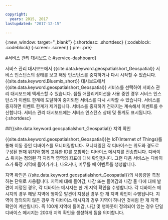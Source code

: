 ```yaml
---

copyright:
  years: 2015, 2017
lastupdated: "2017-12-15"

---
```


<!-- Attribute definitions -->
{:new_window: target="_blank"}
{:shortdesc: .shortdesc}
{:codeblock: .codeblock}
{:screen: .screen}
{:pre: .pre}

#서비스 관리 대시보드
{: #service-dashboard}


서비스 관리 대시보드에서 {{site.data.keyword.geospatialshort_Geospatial}} 서비스 인스턴스의 상태를 보고 해당 인스턴스를 중지하거나 다시 시작할 수 있습니다. {{site.data.keyword.Bluemix_short}} 대시보드에서 {{site.data.keyword.geospatialshort_Geospatial}} 서비스를 선택하여 서비스 관리 대시보드에 액세스할 수 있습니다. 샘플 애플리케이션을 사용 중인 경우 서비스 인스턴스가 이벤트 한계에 도달하여 중지되면 서비스를 다시 시작할 수 있습니다. 서비스를 중지하면 이벤트 한계가 제거됩니다. 서비스를 중지하기 전까지는 계속해서 이벤트를 수신합니다. 서비스 관리 대시보드에는 서비스 인스턴스 상태 및 통계도 표시됩니다.
{:shortdesc}

##{{site.data.keyword.geospatialshort_Geospatial}} 지역 확인

{{site.data.keyword.geospatialshort_Geospatial}}는 IoT(Internet of Things)를 통해 이동 중인 디바이스를 모니터링합니다. 모니터링된 각 디바이스는 위도와 경도로 구성된 현재 위치와 함께 고유한 ID를 포함하는 디바이스 메시지를 전송합니다. 디바이스 위치는 정의된 각 지리적 영역의 좌표에 대해 확인됩니다. 그런 다음 서비스는 디바이스가 특정 지역에 들어가거나, 나오거나, 머무를 때 이벤트를 생성합니다.

지역 확인은 {{site.data.keyword.geospatialshort_Geospatial}}의 사용량을 측정하는 단위로 사용됩니다. 지역에 대해 들어감, 나감 또는 들어감과 나감 둘 다에 대해 발견이 지정된 경우, 각 디바이스 메시지는 한 개 지역 확인을 수행합니다. 각 디바이스 메시지의 경우 해당 지역에 행아웃 발견이 지정된 경우 한 개 지역 확인이 수행됩니다. 지역이 정의되지 않은 경우 각 디바이스 메시지의 경우 지역이 하나인 것처럼 한 개 지역 확인이 계산됩니다. 즉 100개 지역에 들어감, 나감 및 행아웃이 정의되어 있는 경우 단일 디바이스 메시지는 200개 지역 확인을 생성하게 됨을 의미합니다.
